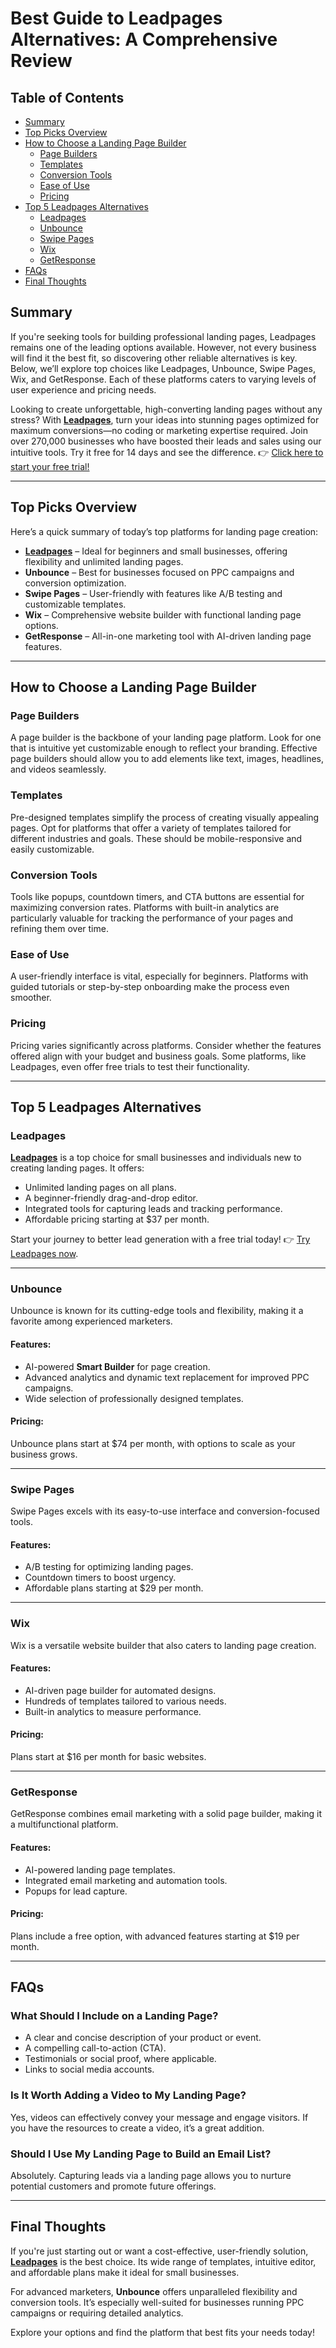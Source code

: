 # Best Guide to Leadpages Alternatives: A Comprehensive Review

## Table of Contents
- [Summary](#summary)
- [Top Picks Overview](#top-picks-overview)
- [How to Choose a Landing Page Builder](#how-to-choose-a-landing-page-builder)
  - [Page Builders](#page-builders)
  - [Templates](#templates)
  - [Conversion Tools](#conversion-tools)
  - [Ease of Use](#ease-of-use)
  - [Pricing](#pricing)
- [Top 5 Leadpages Alternatives](#top-5-leadpages-alternatives)
  - [Leadpages](#leadpages)
  - [Unbounce](#unbounce)
  - [Swipe Pages](#swipe-pages)
  - [Wix](#wix)
  - [GetResponse](#getresponse)
- [FAQs](#faqs)
- [Final Thoughts](#final-thoughts)

## Summary

If you're seeking tools for building professional landing pages, Leadpages remains one of the leading options available. However, not every business will find it the best fit, so discovering other reliable alternatives is key. Below, we’ll explore top choices like Leadpages, Unbounce, Swipe Pages, Wix, and GetResponse. Each of these platforms caters to varying levels of user experience and pricing needs.

Looking to create unforgettable, high-converting landing pages without any stress? With **[Leadpages](https://bit.ly/LEadPages)**, turn your ideas into stunning pages optimized for maximum conversions—no coding or marketing expertise required. Join over 270,000 businesses who have boosted their leads and sales using our intuitive tools. Try it free for 14 days and see the difference. 👉 [Click here to start your free trial!](https://bit.ly/LEadPages)

---

## Top Picks Overview

Here’s a quick summary of today’s top platforms for landing page creation:

- **[Leadpages](https://bit.ly/LEadPages)** – Ideal for beginners and small businesses, offering flexibility and unlimited landing pages.
- **Unbounce** – Best for businesses focused on PPC campaigns and conversion optimization.
- **Swipe Pages** – User-friendly with features like A/B testing and customizable templates.
- **Wix** – Comprehensive website builder with functional landing page options.
- **GetResponse** – All-in-one marketing tool with AI-driven landing page features.

---

## How to Choose a Landing Page Builder

### Page Builders
A page builder is the backbone of your landing page platform. Look for one that is intuitive yet customizable enough to reflect your branding. Effective page builders should allow you to add elements like text, images, headlines, and videos seamlessly.

### Templates
Pre-designed templates simplify the process of creating visually appealing pages. Opt for platforms that offer a variety of templates tailored for different industries and goals. These should be mobile-responsive and easily customizable.

### Conversion Tools
Tools like popups, countdown timers, and CTA buttons are essential for maximizing conversion rates. Platforms with built-in analytics are particularly valuable for tracking the performance of your pages and refining them over time.

### Ease of Use
A user-friendly interface is vital, especially for beginners. Platforms with guided tutorials or step-by-step onboarding make the process even smoother.

### Pricing
Pricing varies significantly across platforms. Consider whether the features offered align with your budget and business goals. Some platforms, like Leadpages, even offer free trials to test their functionality.

---

## Top 5 Leadpages Alternatives

### Leadpages
**[Leadpages](https://bit.ly/LEadPages)** is a top choice for small businesses and individuals new to creating landing pages. It offers:

- Unlimited landing pages on all plans.
- A beginner-friendly drag-and-drop editor.
- Integrated tools for capturing leads and tracking performance.
- Affordable pricing starting at $37 per month.

Start your journey to better lead generation with a free trial today! 👉 [Try Leadpages now](https://bit.ly/LEadPages).

---

### Unbounce
Unbounce is known for its cutting-edge tools and flexibility, making it a favorite among experienced marketers.

#### Features:
- AI-powered **Smart Builder** for page creation.
- Advanced analytics and dynamic text replacement for improved PPC campaigns.
- Wide selection of professionally designed templates.

#### Pricing:
Unbounce plans start at $74 per month, with options to scale as your business grows.

---

### Swipe Pages
Swipe Pages excels with its easy-to-use interface and conversion-focused tools.

#### Features:
- A/B testing for optimizing landing pages.
- Countdown timers to boost urgency.
- Affordable plans starting at $29 per month.

---

### Wix
Wix is a versatile website builder that also caters to landing page creation.

#### Features:
- AI-driven page builder for automated designs.
- Hundreds of templates tailored to various needs.
- Built-in analytics to measure performance.

#### Pricing:
Plans start at $16 per month for basic websites.

---

### GetResponse
GetResponse combines email marketing with a solid page builder, making it a multifunctional platform.

#### Features:
- AI-powered landing page templates.
- Integrated email marketing and automation tools.
- Popups for lead capture.

#### Pricing:
Plans include a free option, with advanced features starting at $19 per month.

---

## FAQs

### What Should I Include on a Landing Page?
- A clear and concise description of your product or event.
- A compelling call-to-action (CTA).
- Testimonials or social proof, where applicable.
- Links to social media accounts.

### Is It Worth Adding a Video to My Landing Page?
Yes, videos can effectively convey your message and engage visitors. If you have the resources to create a video, it’s a great addition.

### Should I Use My Landing Page to Build an Email List?
Absolutely. Capturing leads via a landing page allows you to nurture potential customers and promote future offerings.

---

## Final Thoughts

If you're just starting out or want a cost-effective, user-friendly solution, **[Leadpages](https://bit.ly/LEadPages)** is the best choice. Its wide range of templates, intuitive editor, and affordable plans make it ideal for small businesses.

For advanced marketers, **Unbounce** offers unparalleled flexibility and conversion tools. It’s especially well-suited for businesses running PPC campaigns or requiring detailed analytics.

Explore your options and find the platform that best fits your needs today!
